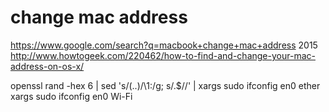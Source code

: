 # change mac address
https://www.google.com/search?q=macbook+change+mac+address
2015
http://www.howtogeek.com/220462/how-to-find-and-change-your-mac-address-on-os-x/

  openssl rand -hex 6 | sed 's/\(..\)/\1:/g; s/.$//' | xargs sudo ifconfig en0 ether
  xargs sudo ifconfig en0 Wi-Fi
